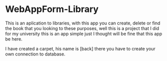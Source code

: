 # WebAppForm-Library
This is an aplication to libraries, with this app you can create, delete or find the book that you looking to these purposes, well this is a project that I did for my university this is an app simple just I thought will be fine that this app be here.

I have created a carpet, his name is [back] there you have to create your own connection to database.
